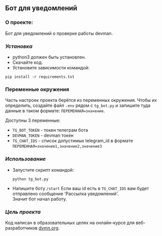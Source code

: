 ## Бот для уведомлений


### О проeкте:
Бот для уведомлений о проверке работы devman.


### _Установка_
- python3 должен быть установлен.
- Скачайте код.
- Установите зависимости командой:
```commandline
pip install -r requirements.txt
```

### Переменные окружения

Часть настроек проекта берётся из переменных окружения. Чтобы их определить, создайте файл `.env` рядом с `tg_bot.py` и запишите туда данные в таком формате: `ПЕРЕМЕННАЯ=значение`.

Доступны 3 переменные:
* `TG_BOT_TOKEN` - токен телеграм бота
* `DEVMAN_TOKEN` - devman токен
* `TG_CHAT_IDS` - список допустимых telegram_id в формате `ПЕРЕМЕННАЯ=значение1,значение2,значение3`


### _Использование_

* Запустите скрипт командой:
    ```commandline
    python tg_bot.py 
    ```
  
* Напишите боту `/start`
Если ваш id есть в `TG_CHAT_IDS` вам будет отправлено сообщение 'Рассылка уведомлений'.  
Значит бот начал работу.



### _Цель проекта_
Код написан в образовательных целях на онлайн-курсе для веб-разработчиков [dvmn.org](https://dvmn.org/).